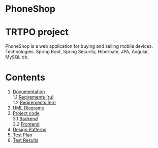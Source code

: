 # PhoneShop
# TRTPO project
PhoneShop is a web application for buying and selling mobile devices. Technologies: Spring Boot, Spring Security, Hibernate, JPA, Angular, MySQL db.

# Contents
1. [Documentation](https://github.com/s1ovak/PhoneShop/tree/master/ProjectDocumentation) <br>
  1.1 [Reqirements (ru)](https://github.com/s1ovak/PhoneShop/blob/master/ProjectDocumentation/SoftwareRequirmentsSpecification%20(ru).md) <br>
  1.2 [Reqirements (en)](https://github.com/s1ovak/PhoneShop/blob/master/ProjectDocumentation/SoftwareRequirmentsSpecification%20(en).md) <br>
2. [UML Diagrams](https://github.com/s1ovak/PhoneShop/tree/master/Diagrams) <br>
3. [Project code](https://github.com/s1ovak/PhoneShop/tree/master/PhoneShop) <br>
  3.1 [Backend](https://github.com/s1ovak/PhoneShop/tree/master/PhoneShop/backend) <br>
  3.2 [Frontend](https://github.com/s1ovak/PhoneShop/tree/master/PhoneShop/frontend) <br>
4. [Design Patterns](https://github.com/s1ovak/PhoneShop/tree/master/DesignPatterns) <br>
5. [Test Plan](https://github.com/s1ovak/PhoneShop/blob/master/Testing/TestPlan.md) <br>
6. [Test Results](https://github.com/s1ovak/PhoneShop/blob/master/Testing/TestResults.md) <br>
